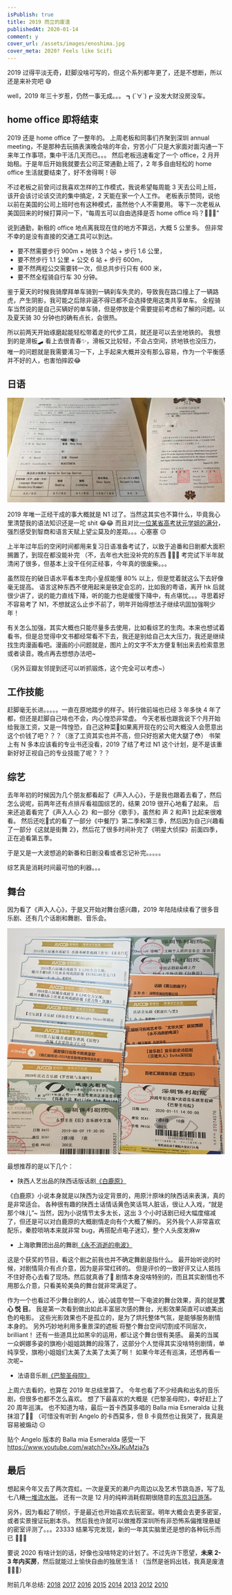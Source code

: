 ```yaml
---
isPublish: true
title: 2019 而立的废渣
publishedAt: 2020-01-14
comment: y
cover_url: /assets/images/enoshima.jpg
cover_meta: 2020? Feels like Scifi
---
```



2019 过得平淡无奇，赶脚没啥可写的，但这个系列都年更了，还是不想断，所以还是来补完吧 😅

well，2019 年三十岁惹，仍然一事无成。。。 ┓(´∀`)┏  没发大财没房没车。

## home office 即将结束

2019 还是 home office 了一整年的。
上周老板和同事们齐聚到深圳 annual meeting，不是那种去玩搞表演晚会啥的年会，穷苦小厂只是大家面对面沟通一下来年工作事项，集中干活几天而已。。。
然后老板迅速看定了一个 office，2 月开始租。于是年后开始我就要去公司正常通勤上班了，2 年多自由轻松的 home office 生活就要结束了，好不舍得啊！😿

不过老板之前曾问过我喜欢怎样的工作模式，我说希望每周能 3 天去公司上班，该开会该讨论该交流的集中搞定，2 天能在家一个人工作。
老板表示赞同，说他以前在美国的公司上班时也有这种模式，虽然他个人不需要用。
等下一次老板从美国回来的时候打算问一下，“每周五可以自由选择是否 home office 吗？🥺🙏🏻”

说到通勤，新租的 office 地点离我现在住的地方不算远，大概 5 公里多。
但非常不幸的是没有直接的交通工具可以到达。
- 要不然需要步行 900m + 地铁 3 个站 + 步行 1.6 公里，
- 要不然步行 1.1 公里 + 公交 6 站 + 步行 600m，
- 要不然两程公交需要转一次，但总共步行只有 600 米，
- 要不然全程骑自行车 30 分钟。

鉴于夏天的时候我骑摩拜单车骑到一辆刹车失灵的，导致我在路口撞上了一辆路虎，产生阴影，我可能之后除非逼不得已都不会选择使用这类共享单车。
全程骑车当然说的是自己买辆好的单车骑，但是停放是个需要提前考虑和了解的问题。以及夏天骑 30 分钟也的确有点长，会很热。

所以前两天开始琢磨起能轻松带着走的代步工具，就还是可以去坐地铁的。
我想到的是滑板🛹 看上去很青春✨，滑板又比较轻，不会占空间，挤地铁也没压力，唯一的问题就是我需要淆习一下，上手起来大概并没有那么容易，作为一个平衡感并不好的人，也害怕摔跤😂

## 日语

![这么菜的分数 percentile 还有 92.3%，来考试的人都是怎么肥似？](../../assets/images/n1pass.jpg)

2019 年唯一正经干成的事大概就是 N1 过了。当然这其实也不算什么，毕竟我心里清楚我的语法知识还是一坨 shit 😂😂
而且对比[一位某省高考状元学姐的满分](https://www.douban.com/people/neverbutterfly/status/2373184972/)，强烈感受到智商和语言天赋上望尘莫及的差距。。。心塞塞 😔

上半年过年后的空闲时间都用来复习日语准备考试了，以致于追番和日剧都大面积搁置了，到现在都没能补完 （不，去年也大批没补完的东西 🤦🏻‍♀️
考完试下半年就清闲了很多，但基本上没干任何正经事，今年真的很废柴。。。

虽然现在的破日语水平看本生肉小皇叔能懂 80% 以上，但是觉着就这么下去好像毫无提高。
语言这种东西不使用起来是铁定会忘的，比如我的粤语，离开 hk 后就很少讲了，说的能力直线下降，听的能力也是缓慢下降中，有点堪忧。。。寻思着好不容易考了 N1，不想就这么止步不前了，明年开始得想法子继续巩固加强啊少年！

有关怎么加强，其实大概也只能尽量多去使用，比如看综艺的生肉。本来也想试着看书，但是总觉得中文书都经常看不下去，我还是别给自己太大压力，我还是继续找生肉漫画看吧。漫画的小问题就是，图片上的文字不太方便复制出来去检索意思或者读音。晚点再去想想办法吧~

（另外豆瓣友邻提到还可以听抓锻炼，这个完全可以考虑~）

## 工作技能

赶脚毫无长进。。。。。一直在原地踏步的样子。转行做前端也已经 3 年多快 4 年了都，但还是赶脚自己啥也不会，内心惶恐非常虚。
今天老板也跟我说下个月开始给我涨工资，又是一阵惶恐，自己这种菜🐔如果离开现在的公司大概没人会愿意出这个价钱了吧？？？（涨了工资其实也并不高，但只好抱紧大佬大腿了😳）
书架上有 N 多本应该看的专业书还没看，2019 了结了考过 N1 这个计划，是不是该重新好好正视自己的专业技能了呢？？？

## 综艺

去年年初的时候因为几个朋友都看起了《声入人心》，于是我也跟着去看了，然后怎么说呢，前两年还有点排斥看祖国综艺的，结果 2019 很开心地看了起来。
后来还追着看完了《声入人心 2》和一部分《歌手》，虽然和 声 2 和声1 比起来很难看。
然后还吃🍉式的看了一部分《中餐厅》第二季和第三季，然后因为自己兴趣看了一部分《这就是街舞 2》，然后花了很多时间补完了《明星大侦探》前面四季，正在追看第五季。

于是又是一大波想追的新番和日剧没看或者忘记补完。。。。。

综艺真是消耗时间最可怕的利器。。。

## 舞台

因为看了《声入人心》，于是又开始对舞台感兴趣，2019 年陆陆续续看了很多音乐剧、还有几个话剧和舞剧、音乐会。

![晒票，还有一个 hkaf 的攀越冰峰，以及去霓虹看的西区故事](../../assets/images/2019piao.jpg)

最想推荐的是以下几个：

- 陕西人艺出品的陕西话版话剧[《白鹿原》](https://www.douban.com/location/drama/10540051/)

《白鹿原》小说本身就是以陕西为设定背景的，用原汁原味的陕西话来表演，真的是非常适合。
各种很有趣的陕西土话情话黄色笑话骂人脏话，很让人入戏，“就是那个味儿”~ 当然，因为小说情节太多太长，这出 3 个小时话剧已经大幅度缩减了，但还是可以对白鹿原的大概剧情走向有个大概了解的。
另外我个人非常喜欢配乐，秦腔唢呐本来就非常 bug，再搭配点电子迷幻，整个人头皮发麻w

- 上海歌舞团出品的舞剧[《永不消逝的电波》](https://www.douban.com/location/drama/30360647/)

这是个获奖的节目，看这个剧之前我也并不确定舞剧是指什么。
最开始听说的时候，对剧情简介有点介意，因为是非常红砖的。
但是评价的一致好评又让人抵挡不住好奇心去看了现场。然后就真香了🤣
剧情本身没啥特别的，而且其实剧情也不用那么介意，只看美轮美奂的舞台就非常满足了。

作为一个也看过不少舞台剧的人，诚心诚意夸赞一下电波的舞台效果，真的就是**赏 心 悦 目**。
我是第一次看到做出如此丰富层次感的舞台，光影效果简直可以媲美出色的电影。
这些光影效果也不是孤立的，是为了烘托整体气氛，是能够服务剧情本身的。
另外巧妙地利用多重景深的遮板 将整个舞台空间切割成不同层次，brilliant！
还有一些道具比如黑伞的运用，都让这个舞台很有美感。
最美的当属一众婀娜多姿的旗袍小姐姐跳舞的段落了，这部分个人觉得其实没啥特别剧情，单纯享受，旗袍小姐姐们太美了太美了太美了啊！
如果今年还有巡演，还想再看一次呢~

- 法语音乐剧[《巴黎圣母院》](https://www.douban.com/location/drama/1765426/)

上周六去看的，也算在 2019 年总结里算了。
今年也看了不少经典和出名的音乐剧，但很多也都不怎么喜欢。
想了下最喜欢的大概是《巴黎圣母院》，幸好赶上了 20 周年巡演。
也不知道为啥，最后一首卡西莫多唱的 Balla mia Esmeralda 让我抹泪了🥺😳 （可惜没有听到 Angelo 的卡西莫多，但 B 卡竟然也让我哭了，我真是容易被煽动 😑

贴个 Angelo 版本的 Balla mia Esmeralda 感受一下 https://www.youtube.com/watch?v=XkJKuMzja7s

## 最后

想起来今年又去了两次霓虹。一次是夏天的濑户内周边以及艺术节跳岛游，写了乱七八糟[一堆流水账](https://www.douban.com/note/728217071/)。
还有一次是 12 月的纯粹消耗假期很随意的[东京3日游荡](https://www.douban.com/note/745990626/)。

另外，因为看起了明侦，于是最近也开始喜欢去玩密室。明年大概会去更多密室，或者实景搜证玩剧本杀。
然后我也许就可以做推荐深圳所有非恐怖系偏推理悬疑的密室评测了。。。23333
结果写完发现，新的一年其实脑里还是想的各种玩乐而已 🤦🏻‍♀️

要说 2020 有啥计划的话，好像也没啥特定的计划了。不过先许下愿望，**未来 2-3 年内买房**，然后就能过上愉快自由的独居生活！（当然是爸妈出钱，我真是废渣 🤦🏻‍♀️）



附前几年总结: [2018](https://www.douban.com/note/702384268/) [2017](https://www.douban.com/note/650747131/) [2016](https://www.douban.com/note/600437210/) [2015](https://www.douban.com/note/532445213/) [2014](https://www.douban.com/note/475347560/) [2013](https://www.douban.com/note/329611675/) [2012](https://www.douban.com/note/255202347/) [2010](https://www.douban.com/note/125442027/)
